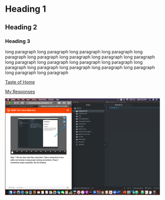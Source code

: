 # Heading 1
## Heading 2
### Heading 3

long paragraph long paragraph long paragraph long paragraph long paragraph long paragraph long paragraph long paragraph long paragraph long paragraph long paragraph long paragraph long paragraph long paragraph long paragraph long paragraph long paragraph long paragraph long paragraph long paragraph

[Taste of Home](https://www.tasteofhome.com)

[My Responses](./responses.txt)

![My Screenshot](./images/Screenshot.png)

